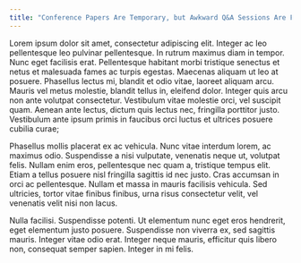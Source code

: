 ```yaml
---
title: "Conference Papers Are Temporary, but Awkward Q&A Sessions Are Forever: How to Survive Academic Events"
---
```


Lorem ipsum dolor sit amet, consectetur adipiscing elit. Integer ac leo pellentesque leo pulvinar pellentesque. In rutrum maximus diam in tempor. Nunc eget facilisis erat. Pellentesque habitant morbi tristique senectus et netus et malesuada fames ac turpis egestas. Maecenas aliquam ut leo at posuere. Phasellus lectus mi, blandit et odio vitae, laoreet aliquam arcu. Mauris vel metus molestie, blandit tellus in, eleifend dolor. Integer quis arcu non ante volutpat consectetur. Vestibulum vitae molestie orci, vel suscipit quam. Aenean ante lectus, dictum quis lectus nec, fringilla porttitor justo. Vestibulum ante ipsum primis in faucibus orci luctus et ultrices posuere cubilia curae;

Phasellus mollis placerat ex ac vehicula. Nunc vitae interdum lorem, ac maximus odio. Suspendisse a nisi vulputate, venenatis neque ut, volutpat felis. Nullam enim eros, pellentesque nec quam a, tristique tempus elit. Etiam a tellus posuere nisl fringilla sagittis id nec justo. Cras accumsan in orci ac pellentesque. Nullam et massa in mauris facilisis vehicula. Sed ultricies, tortor vitae finibus finibus, urna risus consectetur velit, vel venenatis velit nisi non lacus.

Nulla facilisi. Suspendisse potenti. Ut elementum nunc eget eros hendrerit, eget elementum justo posuere. Suspendisse non viverra ex, sed sagittis mauris. Integer vitae odio erat. Integer neque mauris, efficitur quis libero non, consequat semper sapien. Integer in mi felis.

